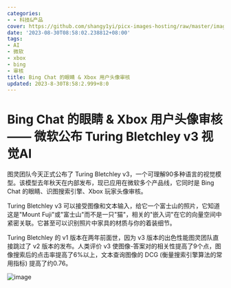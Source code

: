 ```yaml
---
categories:
- - 科技&产品
cover: https://github.com/shangy1yi/picx-images-hosting/raw/master/image.51pkkcjm7yg0.webp
date: '2023-08-30T08:58:02.238812+08:00'
tags:
- AI
- 微软
- xbox
- bing
- 审核
title: Bing Chat 的眼睛 & Xbox 用户头像审核
updated: 2023-8-30T8:58:2.999+8:0
---
```

# Bing Chat 的眼睛 & Xbox 用户头像审核 —— 微软公布 Turing Bletchley v3 视觉AI

图灵团队今天正式公布了 Turing Bletchley v3，一个可理解90多种语言的视觉模型。该模型去年秋天在内部发布，现已应用在微软多个产品线，它同时是 Bing Chat 的眼睛、识图搜索引擎、Xbox 玩家头像审核。

Turing Bletchley v3 可以接受图像和文本输入，给它一个富士山的照片，它知道这是"Mount Fuji"或"富士山"而不是一只"猫"，相关的"嵌入词"在它的向量空间中紧密关联。它甚至可以识别照片中家具的材质与你的着装细节。

Turing Bletchley 的 v1 版本在两年前面世，因为 v3 版本的出色性能图灵团队直接跳过了 v2 版本的发布。人类评价 v3 使图像-答案对的相关性提高了9个点，图像搜索后的点击率提高了6%以上，文本查询图像的 DCG (衡量搜索引擎算法的常用指标) 提高了约0.76。

<img src="https://github.com/shangy1yi/picx-images-hosting/raw/master/image.51pkkcjm7yg0.webp" alt="image" />
